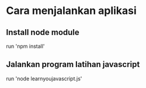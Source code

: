 # Cara menjalankan aplikasi

## Install node module
run 'npm install'

## Jalankan program latihan javascript  
run 'node learnyoujavascript.js'
